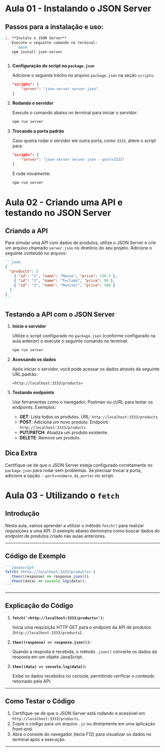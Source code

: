 # Aula 01 - Instalando o JSON Server

## Passos para a instalação e uso:

````markdown
1. **Instale o JSON Server**
   Execute o seguinte comando no terminal:
   ```bash
   npm install json-server
   ```
````

1. **Configuração do script no `package.json`**

   Adicione o seguinte trecho no arquivo `package.json` na seção `scripts`:

   ```json
   "scripts": {
       "server": "json-server server.json"
   }

   ```

2. **Rodando o servidor**

   Execute o comando abaixo no terminal para iniciar o servidor:

   ```bash
   npm run server

   ```

3. **Trocando a porta padrão**

   Caso queira rodar o servidor em outra porta, como `3333`, altere o script para:

   ```json
   "scripts": {
       "server": "json-server server.json --port=3333"
   }

   ```

   E rode novamente:

   ```bash
   npm run server

   ```

# Aula 02 - Criando uma API e testando no JSON Server

## Criando a API

Para simular uma API com dados de produtos, utilize o JSON Server e crie um arquivo chamado `server.json` no diretório do seu projeto. Adicione o seguinte conteúdo no arquivo:

````markdown
```json
{
  "products": [
    { "id": "1", "name": "Mouse", "price": 150.5 },
    { "id": "2", "name": "Teclado", "price": 90 },
    { "id": "3", "name": "Monitor", "price": 500 }
  ]
}
```
````

## Testando a API com o JSON Server

1. **Inicie o servidor**

   Utilize o script configurado no `package.json` (conforme configurado na aula anterior) e execute o seguinte comando no terminal:

   ```bash
   npm run server

   ```

2. **Acessando os dados**

   Após iniciar o servidor, você pode acessar os dados através da seguinte URL padrão:

   ```
   <http://localhost:3333/products>

   ```

3. **Testando endpoints**

   Use ferramentas como o navegador, Postman ou cURL para testar os endpoints. Exemplos:

   - **GET**: Lista todos os produtos.
     URL: `http://localhost:3333/products`
   - **POST**: Adiciona um novo produto.
     Endpoint: `http://localhost:3333/products`
   - **PUT/PATCH**: Atualiza um produto existente.
   - **DELETE**: Remove um produto.

## Dica Extra

Certifique-se de que o JSON Server esteja configurado corretamente no `package.json` para rodar sem problemas. Se precisar trocar a porta, adicione a opção `--port=<número_da_porta>` no script.

# Aula 03 - Utilizando o `fetch`

## Introdução

Nesta aula, vamos aprender a utilizar o método `fetch()` para realizar requisições a uma API. O exemplo abaixo demonstra como buscar dados do endpoint de produtos criado nas aulas anteriores.

---

## Código de Exemplo

````markdown
```javascript
fetch('<http://localhost:3333/products>')
  .then((response) => response.json())
  .then((data) => console.log(data));
```
````

---

## Explicação do Código

1. **`fetch('<http://localhost:3333/products>')`:**

   Inicia uma requisição HTTP GET para o endpoint da API de produtos (`http://localhost:3333/products`).

2. **`then((response) => response.json())`:**

   Quando a resposta é recebida, o método `.json()` converte os dados da resposta em um objeto JavaScript.

3. **`then((data) => console.log(data))`:**

   Exibe os dados recebidos no console, permitindo verificar o conteúdo retornado pela API.

---

## Como Testar o Código

1. Certifique-se de que o JSON Server está rodando e acessível em `http://localhost:3333/products`.
2. Copie o código para um arquivo `.js` ou diretamente em uma aplicação front-end.
3. Abra o console do navegador (tecla F12) para visualizar os dados no terminal após a execução.

---

